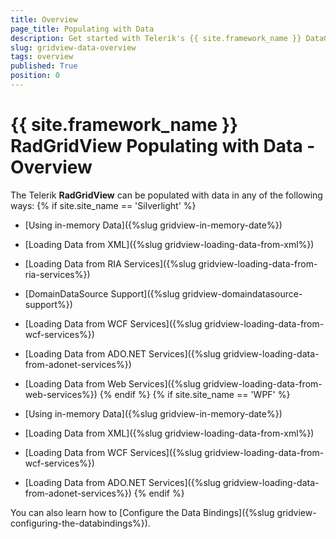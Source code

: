 ```yaml
---
title: Overview
page_title: Populating with Data
description: Get started with Telerik's {{ site.framework_name }} DataGrid and learn about all ways that can be used to populate the grid with data. 
slug: gridview-data-overview
tags: overview
published: True
position: 0
---
```


# {{ site.framework_name }} RadGridView Populating with Data - Overview

The Telerik __RadGridView__ can be populated with data in any of the following ways:
{% if site.site_name == 'Silverlight' %}

* [Using in-memory Data]({%slug gridview-in-memory-date%})

* [Loading Data from XML]({%slug gridview-loading-data-from-xml%})

* [Loading Data from RIA Services]({%slug gridview-loading-data-from-ria-services%})

* [DomainDataSource Support]({%slug gridview-domaindatasource-support%})

* [Loading Data from WCF Services]({%slug gridview-loading-data-from-wcf-services%})

* [Loading Data from ADO.NET Services]({%slug gridview-loading-data-from-adonet-services%})

* [Loading Data from Web Services]({%slug gridview-loading-data-from-web-services%})
{% endif %}
{% if site.site_name == 'WPF' %}

* [Using in-memory Data]({%slug gridview-in-memory-date%})

* [Loading Data from XML]({%slug gridview-loading-data-from-xml%})

* [Loading Data from WCF Services]({%slug gridview-loading-data-from-wcf-services%})

* [Loading Data from ADO.NET Services]({%slug gridview-loading-data-from-adonet-services%})
{% endif %}

You can also learn how to [Configure the Data Bindings]({%slug gridview-configuring-the-databindings%}).


